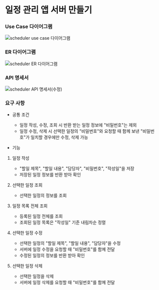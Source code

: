 # 일정 관리 앱 서버 만들기

### Use Case 다이어그램
   
   ![scheduler use case 다이어그램](https://github.com/seungsuuu/Scheduler/assets/48900537/79e18f6b-6726-4562-92c3-b7970b4b2764)


### ER 다이어그램
   
   ![scheduler ER 다이어그램](https://github.com/seungsuuu/Scheduler/assets/48900537/cdb69f24-dfaa-4dab-9fc6-4c0317ef6cfa)


### API 명세서
   
   ![scheduler API 명세서(수정)](https://github.com/seungsuuu/Scheduler/assets/48900537/fa445984-64d4-413b-b37d-d52361c689ac)


### 요구 사항

* 공통 조건

   * 일정 작성, 수정, 조회 시 반환 받는 일정 정보에 "비밀번호"는 제외
   * 일정 수정, 삭제 시 선택한 일정의 "비밀번호"와 요청할 때 함께 보낸 "비밀번호"가 일치할 경우에만 수정, 삭제 가능

* 기능

1. 일정 작성
   * "할일 제목", "할일 내용", "담당자", "비밀번호", "작성일"을 저장
   * 저장된 일정 정보를 반환 받아 확인
  
2. 선택한 일정 조회
   * 선택한 일정의 정보를 조회
      
3. 일정 목록 전체 조회
   * 등록된 일정 전체를 조회
   * 조회된 일정 목록은 "작성일" 기준 내림차순 정렬
      
4. 선택한 일정 수정
   * 선택한 일정의 "할일 제목", "할일 내용", "담당자"을 수정
   * 서버에 일정 수정을 요청할 때 "비밀번호"를 함께 전달
   * 수정된 일정의 정보를 반환 받아 확인
      
5. 선택한 일정 삭제
   * 선택한 일정을 삭제
   * 서버에 일정 삭제를 요청할 때 "비밀번호"를 함께 전달
   
